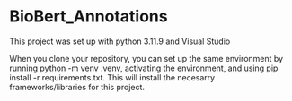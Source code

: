 # BioBert_Annotations

This project was set up with python 3.11.9 and Visual Studio

When you clone your repository, you can set up the same environment by running python -m venv .venv, activating the environment, and using pip install -r requirements.txt.
This will install the necesarry frameworks/libraries for this project.
